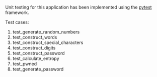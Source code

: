 Unit testing for this application has been implemented using the [pytest](https://docs.pytest.org/en/7.3.x/contents.html#) framework.

Test cases:

1.  test_generate_random_numbers
2.  test_construct_words
3.  test_construct_special_characters
4.  test_construct_digits
5.  test_construct_password
6.  test_calculate_entropy
7.  test_pwned
8.  test_generate_password
